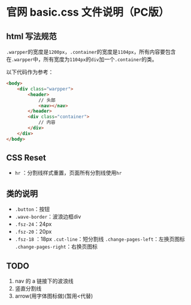 # 官网 basic.css 文件说明（PC版）

##  html 写法规范

`.warpper`的宽度是`1200px`，`.container`的宽度是`1104px`，所有内容要包含在`.warpper`中，所有宽度为`1104px`的`div`加一个`.container`的类。

以下代码作为参考：

```html
<body>
	<div class="warpper">
        <header>
        	// 头部
            <nav></nav>
        </header>
        <div class="container">
            // 内容
        </div>
    </div>
</body>
```



## CSS Reset

+ `hr` ：分割线样式重置，页面所有分割线使用`hr` 



## 类的说明

+ `.button`：按钮
+ `.wave-border`：波浪边框div
+ `.fsz-24`：24px
+ `.fsz-20`：20px
+ `.fsz-18` ：18px
  `.cut-line`：短分割线 
  `.change-pages-left`：左换页图标
  `.change-pages-right`：右换页图标

##  TODO

1. nav 的  a 链接下的波浪线
2. 竖直分割线
3. arrow(用字体图标做)(暂用<代替)


